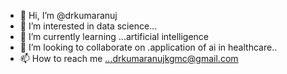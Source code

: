 - 👋 Hi, I’m @drkumaranuj
- 👀 I’m interested in data science...
- 🌱 I’m currently learning ...artificial intelligence
- 💞️ I’m looking to collaborate on .application of ai in healthcare..
- 📫 How to reach me ...drkumaranujkgmc@gmail.com

<!---
drkumaranuj/drkumaranuj is a ✨ special ✨ repository because its `README.md` (this file) appears on your GitHub profile.
You can click the Preview link to take a look at your changes.
--->
